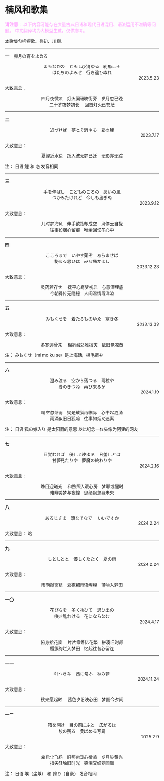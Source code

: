 # 楠风和歌集

<font color=#ff99ff>**请注意：**
以下内容可能存在大量古典日语和现代日语混用、语法运用不准确等问题。
中文翻译均为大模型生成，仅供参考。</font>

本歌集包括短歌、俳句、川柳。

---

**一**　卯月の宵をよめる
<div style="text-align: center;">まちなかの　ともしび消ゆる　刹那こそ</div>
<div style="text-align: center;">はたちのよみせ　行き違ひぬれ</div>
<div style="text-align: right;">2023.5.23</div>

大致意思：
<div style="text-align: center;">四月夜微凉　灯火阑珊映街旁　岁月忽已晚</div>
<div style="text-align: center;">二十岁夜梦初长　
回首灯火已苍茫</div>

---

**二**
<div style="text-align: center;">近づけば　夢とぞ消ゆる　夏の鯉</div>
<div style="text-align: right;">2023.7.17</div>

大致意思：
<div style="text-align: center;">夏鲤近水边　跃入波光梦已迁　无影亦无踪</div>

注：
日语 鯉 和 恋 发音相同

---

**三**
<div style="text-align: center;">手を伸ばし　こどものころの　あいの風</div>
<div style="text-align: center;">つかみたけれど　今しも凪ぎぬ</div>
<div style="text-align: right;">2023.9.12</div>

大致意思：
<div style="text-align: center;">儿时梦海风　伸手欲揽却成空　风停云自拢</div>
<div style="text-align: center;">往事如烟心留痕　唯余回忆在心中</div>

---

**四**
<div style="text-align: center;">こころまで　いやす薬ぞ　あらませば</div>
<div style="text-align: center;">秘むる思ひは　みな届かまし</div>
<div style="text-align: right;">2023.12.23</div>

大致意思：
<div style="text-align: center;">灵药若存世　
抚平心痛梦初启　心意深埋底</div>
<div style="text-align: center;">今朝得传无隐秘　人间温情再洋溢</div>

---

**五**

<div style="text-align: center;">みもくせを　着たるものゆゑ　寒き冬</div>
<div style="text-align: right;">2023.12.23</div>

大致意思：
<div style="text-align: center;">冬寒透骨来　
棉裤绒衫难挡灾　依旧觉凉哉</div>

注：
みもくせ（mi mo ku se）是上海话，棉毛裤衫

---

**六**

<div style="text-align: center;">澄み渡る　空から落つる　雨粒や</div>
<div style="text-align: center;">昔のきつね　再び来るか</div>
<div style="text-align: right;">2024.1.19</div>

大致意思：
<div style="text-align: center;">晴空忽落雨　疑是故狐再临际　心中起涟漪</div>
<div style="text-align: center;">雨滴似旧日狐啼　往事如烟又迷离</div>

注：
日语 狐の嫁入り 是太阳雨的意思
以此纪念一位头像为阿狸的网友

---

**七**

<div style="text-align: center;">目覚むれば　優しく映ゆる　日差しとは</div>
<div style="text-align: center;">甘夢見たりや　夢魔の終わりや</div>

<div style="text-align: right;">2024.2.16</div>

大致意思：

<div style="text-align: center;">睁目迎曦光　
和煦照入暖心房　梦耶或醒时</div>
<div style="text-align: center;">难辨美梦与夜惶　思绪飘忽疑未央</div>


---

**八**

<div style="text-align: center;">あるじさま　頭なでなで 　いいですか</div>

<div style="text-align: right;">2024.2.24</div>

大致意思：
略

---

**九**

<div style="text-align: center;">しとしとと　優しくたたく　夏の雨</div>

<div style="text-align: right;">2024.2.24</div>

大致意思：
<div style="text-align: center;">雨滴敲窗棂　夏夜细雨语绵绵　轻响入梦田</div>

---

**一〇**

<div style="text-align: center;">花びらを　多く拾ひて　思ひ出の</div>
<div style="text-align: center;">咲き乱れける　花にならなむ</div>
<div style="text-align: right;">2024.4.17</div>

大致意思：
<div style="text-align: center;">俯身拾花瓣　
片片零落忆花繁　拼凑旧时颜</div>
<div style="text-align: center;">樱簇绚烂入梦田　忆起往昔心留连</div>



----

**一一**

<div style="text-align: center;">叶へきな　茜に匂ふ　秋の夢</div>
<div style="text-align: right;">2024.11.24</div>

大致意思：
<div style="text-align: center;">秋来愿起时　
茜色夕阳映心田　梦圆今夕间</div>


----

**一二**

<div style="text-align: center;">箱を開け　目の前にふと　広がるは</div>
<div style="text-align: center;">埃の残る　黄ばめる写真</div>
<div style="text-align: right;">2025.2.9</div>

大致意思：
<div style="text-align: center;">箱启尘飞扬　旧照忽现心微凉　岁月染黄光</div>
<div style="text-align: center;">指尖轻触旧时光　笑泪交织梦回廊</div>

注：
日语 埃（尘埃） 和 誇り（自豪） 发音相同